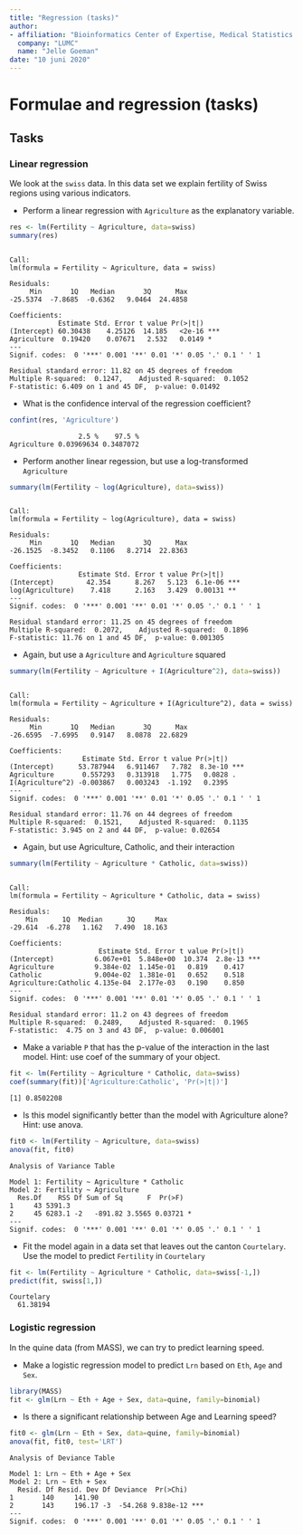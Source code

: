 ```yaml
---
title: "Regression (tasks)"
author:
- affiliation: "Bioinformatics Center of Expertise, Medical Statistics & Bioinformatics, LUMC"
  company: "LUMC"
  name: "Jelle Goeman"
date: "10 juni 2020"
---
```


# Formulae and regression (tasks)

## Tasks

### Linear regression

We look at the `swiss` data. In this data set we explain fertility of Swiss regions using various indicators.

- Perform a linear regression with `Agriculture` as the explanatory variable. 


```r
res <- lm(Fertility ~ Agriculture, data=swiss)
summary(res)
```

```

Call:
lm(formula = Fertility ~ Agriculture, data = swiss)

Residuals:
     Min       1Q   Median       3Q      Max 
-25.5374  -7.8685  -0.6362   9.0464  24.4858 

Coefficients:
            Estimate Std. Error t value Pr(>|t|)    
(Intercept) 60.30438    4.25126  14.185   <2e-16 ***
Agriculture  0.19420    0.07671   2.532   0.0149 *  
---
Signif. codes:  0 '***' 0.001 '**' 0.01 '*' 0.05 '.' 0.1 ' ' 1

Residual standard error: 11.82 on 45 degrees of freedom
Multiple R-squared:  0.1247,	Adjusted R-squared:  0.1052 
F-statistic: 6.409 on 1 and 45 DF,  p-value: 0.01492
```

- What is the confidence interval of the regression coefficient?


```r
confint(res, 'Agriculture')
```

```
                 2.5 %    97.5 %
Agriculture 0.03969634 0.3487072
```

- Perform another linear regession, but use a log-transformed `Agriculture`


```r
summary(lm(Fertility ~ log(Agriculture), data=swiss))
```

```

Call:
lm(formula = Fertility ~ log(Agriculture), data = swiss)

Residuals:
     Min       1Q   Median       3Q      Max 
-26.1525  -8.3452   0.1106   8.2714  22.8363 

Coefficients:
                 Estimate Std. Error t value Pr(>|t|)    
(Intercept)        42.354      8.267   5.123  6.1e-06 ***
log(Agriculture)    7.418      2.163   3.429  0.00131 ** 
---
Signif. codes:  0 '***' 0.001 '**' 0.01 '*' 0.05 '.' 0.1 ' ' 1

Residual standard error: 11.25 on 45 degrees of freedom
Multiple R-squared:  0.2072,	Adjusted R-squared:  0.1896 
F-statistic: 11.76 on 1 and 45 DF,  p-value: 0.001305
```

- Again, but use a `Agriculture` and `Agriculture` squared


```r
summary(lm(Fertility ~ Agriculture + I(Agriculture^2), data=swiss))
```

```

Call:
lm(formula = Fertility ~ Agriculture + I(Agriculture^2), data = swiss)

Residuals:
     Min       1Q   Median       3Q      Max 
-26.6595  -7.6995   0.9147   8.0878  22.6829 

Coefficients:
                  Estimate Std. Error t value Pr(>|t|)    
(Intercept)      53.787944   6.911467   7.782  8.3e-10 ***
Agriculture       0.557293   0.313918   1.775   0.0828 .  
I(Agriculture^2) -0.003867   0.003243  -1.192   0.2395    
---
Signif. codes:  0 '***' 0.001 '**' 0.01 '*' 0.05 '.' 0.1 ' ' 1

Residual standard error: 11.76 on 44 degrees of freedom
Multiple R-squared:  0.1521,	Adjusted R-squared:  0.1135 
F-statistic: 3.945 on 2 and 44 DF,  p-value: 0.02654
```

- Again, but use Agriculture, Catholic, and their interaction


```r
summary(lm(Fertility ~ Agriculture * Catholic, data=swiss))
```

```

Call:
lm(formula = Fertility ~ Agriculture * Catholic, data = swiss)

Residuals:
    Min      1Q  Median      3Q     Max 
-29.614  -6.278   1.162   7.490  18.163 

Coefficients:
                      Estimate Std. Error t value Pr(>|t|)    
(Intercept)          6.067e+01  5.848e+00  10.374  2.8e-13 ***
Agriculture          9.384e-02  1.145e-01   0.819    0.417    
Catholic             9.004e-02  1.381e-01   0.652    0.518    
Agriculture:Catholic 4.135e-04  2.177e-03   0.190    0.850    
---
Signif. codes:  0 '***' 0.001 '**' 0.01 '*' 0.05 '.' 0.1 ' ' 1

Residual standard error: 11.2 on 43 degrees of freedom
Multiple R-squared:  0.2489,	Adjusted R-squared:  0.1965 
F-statistic:  4.75 on 3 and 43 DF,  p-value: 0.006001
```

- Make a variable `P` that has the p-value of the interaction in the last model. Hint: use coef of the summary of your object.


```r
fit <- lm(Fertility ~ Agriculture * Catholic, data=swiss)
coef(summary(fit))['Agriculture:Catholic', 'Pr(>|t|)']
```

```
[1] 0.8502208
```

- Is this model significantly better than the model with Agriculture alone? Hint: use anova.


```r
fit0 <- lm(Fertility ~ Agriculture, data=swiss)
anova(fit, fit0)
```

```
Analysis of Variance Table

Model 1: Fertility ~ Agriculture * Catholic
Model 2: Fertility ~ Agriculture
  Res.Df    RSS Df Sum of Sq      F  Pr(>F)  
1     43 5391.3                              
2     45 6283.1 -2   -891.82 3.5565 0.03721 *
---
Signif. codes:  0 '***' 0.001 '**' 0.01 '*' 0.05 '.' 0.1 ' ' 1
```

- Fit the model again in a data set that leaves out the canton `Courtelary`. Use the model to predict `Fertility` in `Courtelary`


```r
fit <- lm(Fertility ~ Agriculture * Catholic, data=swiss[-1,])
predict(fit, swiss[1,])
```

```
Courtelary 
  61.38194 
```

### Logistic regression

In the quine data (from MASS), we can try to predict learning speed.

- Make a logistic regression model to predict `Lrn` based on `Eth`, `Age` and `Sex`.


```r
library(MASS)
fit <- glm(Lrn ~ Eth + Age + Sex, data=quine, family=binomial)
```

- Is there a significant relationship between Age and Learning speed?
 

```r
fit0 <- glm(Lrn ~ Eth + Sex, data=quine, family=binomial)
anova(fit, fit0, test='LRT')
```

```
Analysis of Deviance Table

Model 1: Lrn ~ Eth + Age + Sex
Model 2: Lrn ~ Eth + Sex
  Resid. Df Resid. Dev Df Deviance  Pr(>Chi)    
1       140     141.90                          
2       143     196.17 -3  -54.268 9.838e-12 ***
---
Signif. codes:  0 '***' 0.001 '**' 0.01 '*' 0.05 '.' 0.1 ' ' 1
```



